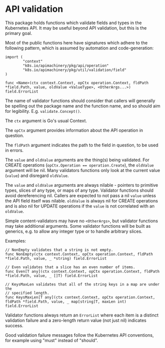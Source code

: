 # API validation

This package holds functions which validate fields and types in the Kubernetes
API. It may be useful beyond API validation, but this is the primary goal.

Most of the public functions here have signatures which adhere to the following
pattern, which is assumed by automation and code-generation:

```
import (
        "context"
        "k8s.io/apimachinery/pkg/api/operation"
        "k8s.io/apimachinery/pkg/util/validation/field"
)

func <Name>(ctx context.Context, opCtx operation.Context, fldPath *field.Path, value, oldValue <ValueType>, <OtherArgs...>) field.ErrorList
```

The name of validator functions should consider that callers will generally be
spelling out the package name and the function name, and so should aim for
legibility.  E.g. `validate.Concept()`.

The `ctx` argument is Go's usual Context.

The `opCtx` argument provides information about the API operation in question.

The `fldPath` argument indicates the path to the field in question, to be used
in errors.

The `value` and `oldValue` arguments are the thing(s) being validated.  For
CREATE operations (`opCtx.Operation == operation.Create`), the `oldValue`
argument will be nil.  Many validators functions only look at the current value
(`value`) and disregard `oldValue`.

The `value` and `oldValue` arguments are always nilable - pointers to primitive
types, slices of any type, or maps of any type.  Validator functions should
avoid dereferencing nil. Callers are expected to not pass a nil `value` unless the
API field itself was nilable. `oldValue` is always nil for CREATE operations and 
is also nil for UPDATE operations if the `value` is not correlated with an `oldValue`.

Simple content-validators may have no `<OtherArgs>`, but validator functions
may take additional arguments.  Some validator functions will be built as
generics, e.g. to allow any integer type or to handle arbitrary slices.

Examples:

```
// NonEmpty validates that a string is not empty.
func NonEmpty(ctx context.Context, opCtx operation.Context, fldPath *field.Path, value, _ *string) field.ErrorList

// Even validates that a slice has an even number of items.
func Even[T any](ctx context.Context, opCtx operation.Context, fldPath *field.Path, value, _ []T) field.ErrorList

// KeysMaxLen validates that all of the string keys in a map are under the
// specified length.
func KeysMaxLen[T any](ctx context.Context, opCtx operation.Context, fldPath *field.Path, value, _ map[string]T, maxLen int) field.ErrorList
```

Validator functions always return an `ErrorList` where each item is a distinct
validation failure and a zero-length return value (not just nil) indicates
success.

Good validation failure messages follow the Kubernetes API conventions, for
example using "must" instead of "should".
